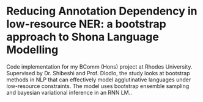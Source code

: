 # Reducing Annotation Dependency in low-resource NER: a bootstrap approach to Shona Language Modelling
Code implementation for my BComm (Hons) project at Rhodes University. Supervised by Dr. Shibeshi and Prof. Dlodlo, the study looks at bootstrap methods in NLP that can effectively model agglutinative languages under low-resource constraints. The model uses bootstrap ensemble sampling and bayesian variational inference in an RNN LM..
